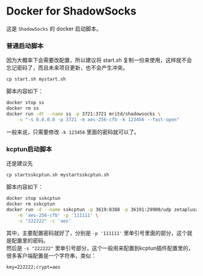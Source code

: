 # Docker for ShadowSocks

这是 ``ShadowSocks`` 的 docker 启动脚本。

### 普通启动脚本

因为大概率下会需要改配置，所以建议将 start.sh 复制一份来使用，这样就不会忘记密码了，而且未来项目更新，也不会产生冲突。

```
cp start.sh mystart.sh
```

脚本内容如下：

``` sh
docker stop ss
docker rm ss
docker run -dt --name ss -p 3721:3721 mritd/shadowsocks \
    -s "-s 0.0.0.0 -p 3721 -m aes-256-cfb -k 123456 --fast-open"
```

一般来说，只需要修改 ``-k 123456`` 里面的密码就可以了。

### kcptun启动脚本

还是建议先

```
cp startsskcptun.sh mystartsskcptun.sh
```

脚本内容如下：

``` sh
docker stop sskcptun
docker rm sskcptun
docker run -d --name sskcptun -p 3619:8388 -p 36191:29900/udp zetaplusae/shadowsocks-kcptun \
    -m 'aes-256-cfb' -p '111111' \
    -s "222222" -c 'aes'
```

其中，主要配置密码就好了，分别是 ``-p '111111'`` 里单引号里面的部分，这个就是配置里的密码。  
然后是 ``-s "222222"`` 里单引号部分，这个一般用来配置到kcptun插件配置里的，很多客户端配置是一个字符串，类似：

```
key=222222;crypt=aes
```

